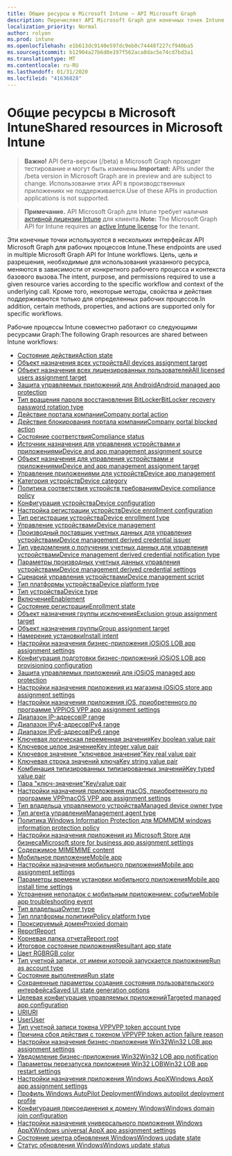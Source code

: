 ```yaml
---
title: Общие ресурсы в Microsoft Intune — API Microsoft Graph
description: Перечисляет API Microsoft Graph для конечных точек Intune (REST), поддерживающих несколько рабочих процессов для организации клиента.
localization_priority: Normal
author: rolyon
ms.prod: intune
ms.openlocfilehash: e1b613dc9140e597dc9eb0c74448f227cf940ba5
ms.sourcegitcommit: b12904a27b6d0e197f562aca0dac5e74cd7bd3a1
ms.translationtype: MT
ms.contentlocale: ru-RU
ms.lasthandoff: 01/31/2020
ms.locfileid: "41636828"
---
```

# <a name="shared-resources-in-microsoft-intune"></a><span data-ttu-id="d2d87-103">Общие ресурсы в Microsoft Intune</span><span class="sxs-lookup"><span data-stu-id="d2d87-103">Shared resources in Microsoft Intune</span></span>

> <span data-ttu-id="d2d87-104">**Важно!** API бета-версии (/beta) в Microsoft Graph проходят тестирование и могут быть изменены.</span><span class="sxs-lookup"><span data-stu-id="d2d87-104">**Important:** APIs under the /beta version in Microsoft Graph are in preview and are subject to change.</span></span> <span data-ttu-id="d2d87-105">Использование этих API в производственных приложениях не поддерживается.</span><span class="sxs-lookup"><span data-stu-id="d2d87-105">Use of these APIs in production applications is not supported.</span></span>

> <span data-ttu-id="d2d87-106">**Примечание.** API Microsoft Graph для Intune требует наличия [активной лицензии Intune](https://go.microsoft.com/fwlink/?linkid=839381) для клиента.</span><span class="sxs-lookup"><span data-stu-id="d2d87-106">**Note:** The Microsoft Graph API for Intune requires an [active Intune license](https://go.microsoft.com/fwlink/?linkid=839381) for the tenant.</span></span>

<span data-ttu-id="d2d87-107">Эти конечные точки используются в нескольких интерфейсах API Microsoft Graph для рабочих процессов Intune.</span><span class="sxs-lookup"><span data-stu-id="d2d87-107">These endpoints are used in multiple Microsoft Graph API for Intune workflows.</span></span>  <span data-ttu-id="d2d87-108">Цель, цель и разрешения, необходимые для использования указанного ресурса, меняются в зависимости от конкретного рабочего процесса и контекста базового вызова.</span><span class="sxs-lookup"><span data-stu-id="d2d87-108">The intent, purpose, and permissions required to use a given resource varies according to the specific workflow and context of the underlying call.</span></span>  <span data-ttu-id="d2d87-109">Кроме того, некоторые методы, свойства и действия поддерживаются только для определенных рабочих процессов.</span><span class="sxs-lookup"><span data-stu-id="d2d87-109">In addition, certain methods, properties, and actions are supported only for specific workflows.</span></span>

<span data-ttu-id="d2d87-110">Рабочие процессы Intune совместно работают со следующими ресурсами Graph:</span><span class="sxs-lookup"><span data-stu-id="d2d87-110">The following Graph resources are shared between Intune workflows:</span></span>

- [<span data-ttu-id="d2d87-111">Состояние действия</span><span class="sxs-lookup"><span data-stu-id="d2d87-111">Action state</span></span>](intune-shared-actionstate.md)
- [<span data-ttu-id="d2d87-112">Объект назначения всех устройств</span><span class="sxs-lookup"><span data-stu-id="d2d87-112">All devices assignment target</span></span>](intune-shared-alldevicesassignmenttarget.md)
- [<span data-ttu-id="d2d87-113">Объект назначения всех лицензированных пользователей</span><span class="sxs-lookup"><span data-stu-id="d2d87-113">All licensed users assignment target</span></span>](intune-shared-alllicensedusersassignmenttarget.md)
- [<span data-ttu-id="d2d87-114">Защита управляемых приложений для Android</span><span class="sxs-lookup"><span data-stu-id="d2d87-114">Android managed app protection</span></span>](intune-shared-androidmanagedappprotection.md)
- [<span data-ttu-id="d2d87-115">Тип вращения пароля восстановления BitLocker</span><span class="sxs-lookup"><span data-stu-id="d2d87-115">BitLocker recovery password rotation type</span></span>](intune-shared-bitlockerrecoverypasswordrotationtype.md)
- [<span data-ttu-id="d2d87-116">Действие портала компании</span><span class="sxs-lookup"><span data-stu-id="d2d87-116">Company portal action</span></span>](intune-shared-companyportalaction.md)
- [<span data-ttu-id="d2d87-117">Действие блокирования портала компании</span><span class="sxs-lookup"><span data-stu-id="d2d87-117">Company portal blocked action</span></span>](intune-shared-companyportalblockedaction.md)
- [<span data-ttu-id="d2d87-118">Состояние соответствия</span><span class="sxs-lookup"><span data-stu-id="d2d87-118">Compliance status</span></span>](intune-shared-compliancestatus.md)
- [<span data-ttu-id="d2d87-119">Источник назначения для управления устройствами и приложениями</span><span class="sxs-lookup"><span data-stu-id="d2d87-119">Device and app management assignment source</span></span>](intune-shared-deviceandappmanagementassignmentsource.md)
- [<span data-ttu-id="d2d87-120">Объект назначения для управления устройствами и приложениями</span><span class="sxs-lookup"><span data-stu-id="d2d87-120">Device and app management assignment target</span></span>](intune-shared-deviceandappmanagementassignmenttarget.md)
- [<span data-ttu-id="d2d87-121">Управление приложениями для устройств</span><span class="sxs-lookup"><span data-stu-id="d2d87-121">Device app management</span></span>](intune-shared-deviceappmanagement.md)
- [<span data-ttu-id="d2d87-122">Категория устройств</span><span class="sxs-lookup"><span data-stu-id="d2d87-122">Device category</span></span>](intune-shared-devicecategory.md)
- [<span data-ttu-id="d2d87-123">Политика соответствия устройств требованиям</span><span class="sxs-lookup"><span data-stu-id="d2d87-123">Device compliance policy</span></span>](intune-shared-devicecompliancepolicy.md)
- [<span data-ttu-id="d2d87-124">Конфигурация устройства</span><span class="sxs-lookup"><span data-stu-id="d2d87-124">Device configuration</span></span>](intune-shared-deviceconfiguration.md)
- [<span data-ttu-id="d2d87-125">Настройка регистрации устройств</span><span class="sxs-lookup"><span data-stu-id="d2d87-125">Device enrollment configuration</span></span>](intune-shared-deviceenrollmentconfiguration.md)
- [<span data-ttu-id="d2d87-126">Тип регистрации устройства</span><span class="sxs-lookup"><span data-stu-id="d2d87-126">Device enrollment type</span></span>](intune-shared-deviceenrollmenttype.md)
- [<span data-ttu-id="d2d87-127">Управление устройствами</span><span class="sxs-lookup"><span data-stu-id="d2d87-127">Device management</span></span>](intune-shared-devicemanagement.md)
- [<span data-ttu-id="d2d87-128">Производный поставщик учетных данных для управления устройствами</span><span class="sxs-lookup"><span data-stu-id="d2d87-128">Device management derived credential issuer</span></span>](intune-shared-devicemanagementderivedcredentialissuer.md)
- [<span data-ttu-id="d2d87-129">Тип уведомления о получении учетных данных для управления устройствами</span><span class="sxs-lookup"><span data-stu-id="d2d87-129">Device management derived credential notification type</span></span>](intune-shared-devicemanagementderivedcredentialnotificationtype.md)
- [<span data-ttu-id="d2d87-130">Параметры производных учетных данных управления устройствами</span><span class="sxs-lookup"><span data-stu-id="d2d87-130">Device management derived credential settings</span></span>](intune-shared-devicemanagementderivedcredentialsettings.md)
- [<span data-ttu-id="d2d87-131">Сценарий управления устройствами</span><span class="sxs-lookup"><span data-stu-id="d2d87-131">Device management script</span></span>](intune-shared-devicemanagementscript.md)
- [<span data-ttu-id="d2d87-132">Тип платформы устройства</span><span class="sxs-lookup"><span data-stu-id="d2d87-132">Device platform type</span></span>](intune-shared-deviceplatformtype.md)
- [<span data-ttu-id="d2d87-133">Тип устройства</span><span class="sxs-lookup"><span data-stu-id="d2d87-133">Device type</span></span>](intune-shared-devicetype.md)
- [<span data-ttu-id="d2d87-134">Включение</span><span class="sxs-lookup"><span data-stu-id="d2d87-134">Enablement</span></span>](intune-shared-enablement.md)
- [<span data-ttu-id="d2d87-135">Состояние регистрации</span><span class="sxs-lookup"><span data-stu-id="d2d87-135">Enrollment state</span></span>](intune-shared-enrollmentstate.md)
- [<span data-ttu-id="d2d87-136">Объект назначения группы исключения</span><span class="sxs-lookup"><span data-stu-id="d2d87-136">Exclusion group assignment target</span></span>](intune-shared-exclusiongroupassignmenttarget.md)
- [<span data-ttu-id="d2d87-137">Объект назначения группы</span><span class="sxs-lookup"><span data-stu-id="d2d87-137">Group assignment target</span></span>](intune-shared-groupassignmenttarget.md)
- [<span data-ttu-id="d2d87-138">Намерение установки</span><span class="sxs-lookup"><span data-stu-id="d2d87-138">Install intent</span></span>](intune-shared-installintent.md)
- [<span data-ttu-id="d2d87-139">Настройки назначения бизнес-приложения iOS</span><span class="sxs-lookup"><span data-stu-id="d2d87-139">iOS LOB app assignment settings</span></span>](intune-shared-ioslobappassignmentsettings.md)
- [<span data-ttu-id="d2d87-140">Конфигурация подготовки бизнес-приложений iOS</span><span class="sxs-lookup"><span data-stu-id="d2d87-140">iOS LOB app provisioning configuration</span></span>](intune-shared-ioslobappprovisioningconfiguration.md)
- [<span data-ttu-id="d2d87-141">Защита управляемых приложений для iOS</span><span class="sxs-lookup"><span data-stu-id="d2d87-141">iOS managed app protection</span></span>](intune-shared-iosmanagedappprotection.md)
- [<span data-ttu-id="d2d87-142">Настройки назначения приложения из магазина iOS</span><span class="sxs-lookup"><span data-stu-id="d2d87-142">iOS store app assignment settings</span></span>](intune-shared-iosstoreappassignmentsettings.md)
- [<span data-ttu-id="d2d87-143">Настройки назначения приложения iOS, приобретенного по программе VPP</span><span class="sxs-lookup"><span data-stu-id="d2d87-143">iOS VPP app assignment settings</span></span>](intune-shared-iosvppappassignmentsettings.md)
- [<span data-ttu-id="d2d87-144">Диапазон IP-адресов</span><span class="sxs-lookup"><span data-stu-id="d2d87-144">IP range</span></span>](intune-shared-iprange.md)
- [<span data-ttu-id="d2d87-145">Диапазон IPv4-адресов</span><span class="sxs-lookup"><span data-stu-id="d2d87-145">IPv4 range</span></span>](intune-shared-ipv4range.md)
- [<span data-ttu-id="d2d87-146">Диапазон IPv6-адресов</span><span class="sxs-lookup"><span data-stu-id="d2d87-146">IPv6 range</span></span>](intune-shared-ipv6range.md)
- [<span data-ttu-id="d2d87-147">Ключевая логическая переменная значения</span><span class="sxs-lookup"><span data-stu-id="d2d87-147">Key boolean value pair</span></span>](intune-shared-keybooleanvaluepair.md)
- [<span data-ttu-id="d2d87-148">Ключевое целое значение</span><span class="sxs-lookup"><span data-stu-id="d2d87-148">Key integer value pair</span></span>](intune-shared-keyintegervaluepair.md)
- [<span data-ttu-id="d2d87-149">Ключевое значение "ключевое значение"</span><span class="sxs-lookup"><span data-stu-id="d2d87-149">Key real value pair</span></span>](intune-shared-keyrealvaluepair.md)
- [<span data-ttu-id="d2d87-150">Ключевая строка значений ключа</span><span class="sxs-lookup"><span data-stu-id="d2d87-150">Key string value pair</span></span>](intune-shared-keystringvaluepair.md)
- [<span data-ttu-id="d2d87-151">Комбинация типизированных типизированных значений</span><span class="sxs-lookup"><span data-stu-id="d2d87-151">Key typed value pair</span></span>](intune-shared-keytypedvaluepair.md)
- [<span data-ttu-id="d2d87-152">Пара "ключ-значение"</span><span class="sxs-lookup"><span data-stu-id="d2d87-152">Key/value pair</span></span>](intune-shared-keyvaluepair.md)
- [<span data-ttu-id="d2d87-153">Настройки назначения приложения macOS, приобретенного по программе VPP</span><span class="sxs-lookup"><span data-stu-id="d2d87-153">macOS VPP app assignment settings</span></span>](intune-shared-macosvppappassignmentsettings.md)
- [<span data-ttu-id="d2d87-154">Тип владельца управляемого устройства</span><span class="sxs-lookup"><span data-stu-id="d2d87-154">Managed device owner type</span></span>](intune-shared-manageddeviceownertype.md)
- [<span data-ttu-id="d2d87-155">Тип агента управления</span><span class="sxs-lookup"><span data-stu-id="d2d87-155">Management agent type</span></span>](intune-shared-managementagenttype.md)
- [<span data-ttu-id="d2d87-156">Политика Windows Information Protection для MDM</span><span class="sxs-lookup"><span data-stu-id="d2d87-156">MDM windows information protection policy</span></span>](intune-shared-mdmwindowsinformationprotectionpolicy.md)
- [<span data-ttu-id="d2d87-157">Настройки назначения приложения из Microsoft Store для бизнеса</span><span class="sxs-lookup"><span data-stu-id="d2d87-157">Microsoft store for business app assignment settings</span></span>](intune-shared-microsoftstoreforbusinessappassignmentsettings.md)
- [<span data-ttu-id="d2d87-158">Содержимое MIME</span><span class="sxs-lookup"><span data-stu-id="d2d87-158">MIME content</span></span>](intune-shared-mimecontent.md)
- [<span data-ttu-id="d2d87-159">Мобильное приложение</span><span class="sxs-lookup"><span data-stu-id="d2d87-159">Mobile app</span></span>](intune-shared-mobileapp.md)
- [<span data-ttu-id="d2d87-160">Настройки назначения мобильного приложения</span><span class="sxs-lookup"><span data-stu-id="d2d87-160">Mobile app assignment settings</span></span>](intune-shared-mobileappassignmentsettings.md)
- [<span data-ttu-id="d2d87-161">Параметры времени установки мобильного приложения</span><span class="sxs-lookup"><span data-stu-id="d2d87-161">Mobile app install time settings</span></span>](intune-shared-mobileappinstalltimesettings.md)
- [<span data-ttu-id="d2d87-162">Устранение неполадок с мобильным приложением: событие</span><span class="sxs-lookup"><span data-stu-id="d2d87-162">Mobile app troubleshooting event</span></span>](intune-shared-mobileapptroubleshootingevent.md)
- [<span data-ttu-id="d2d87-163">Тип владельца</span><span class="sxs-lookup"><span data-stu-id="d2d87-163">Owner type</span></span>](intune-shared-ownertype.md)
- [<span data-ttu-id="d2d87-164">Тип платформы политики</span><span class="sxs-lookup"><span data-stu-id="d2d87-164">Policy platform type</span></span>](intune-shared-policyplatformtype.md)
- [<span data-ttu-id="d2d87-165">Проксируемый домен</span><span class="sxs-lookup"><span data-stu-id="d2d87-165">Proxied domain</span></span>](intune-shared-proxieddomain.md)
- [<span data-ttu-id="d2d87-166">Report</span><span class="sxs-lookup"><span data-stu-id="d2d87-166">Report</span></span>](intune-shared-report.md)
- [<span data-ttu-id="d2d87-167">Корневая папка отчета</span><span class="sxs-lookup"><span data-stu-id="d2d87-167">Report root</span></span>](intune-shared-reportroot.md)
- [<span data-ttu-id="d2d87-168">Итоговое состояние приложения</span><span class="sxs-lookup"><span data-stu-id="d2d87-168">Resultant app state</span></span>](intune-shared-resultantappstate.md)
- [<span data-ttu-id="d2d87-169">Цвет RGB</span><span class="sxs-lookup"><span data-stu-id="d2d87-169">RGB color</span></span>](intune-shared-rgbcolor.md)
- [<span data-ttu-id="d2d87-170">Тип учетной записи, от имени которой запускается приложение</span><span class="sxs-lookup"><span data-stu-id="d2d87-170">Run as account type</span></span>](intune-shared-runasaccounttype.md)
- [<span data-ttu-id="d2d87-171">Состояние выполнения</span><span class="sxs-lookup"><span data-stu-id="d2d87-171">Run state</span></span>](intune-shared-runstate.md)
- [<span data-ttu-id="d2d87-172">Сохраненные параметры создания состояния пользовательского интерфейса</span><span class="sxs-lookup"><span data-stu-id="d2d87-172">Saved UI state generation options</span></span>](intune-shared-saveduistategenerationoptions.md)
- [<span data-ttu-id="d2d87-173">Целевая конфигурация управляемых приложений</span><span class="sxs-lookup"><span data-stu-id="d2d87-173">Targeted managed app configuration</span></span>](intune-shared-targetedmanagedappconfiguration.md)
- [<span data-ttu-id="d2d87-174">URI</span><span class="sxs-lookup"><span data-stu-id="d2d87-174">URI</span></span>](intune-shared-uri.md)
- [<span data-ttu-id="d2d87-175">User</span><span class="sxs-lookup"><span data-stu-id="d2d87-175">User</span></span>](intune-shared-user.md)
- [<span data-ttu-id="d2d87-176">Тип учетной записи токена VPP</span><span class="sxs-lookup"><span data-stu-id="d2d87-176">VPP token account type</span></span>](intune-shared-vpptokenaccounttype.md)
- [<span data-ttu-id="d2d87-177">Причина сбоя действия с токеном VPP</span><span class="sxs-lookup"><span data-stu-id="d2d87-177">VPP token action failure reason</span></span>](intune-shared-vpptokenactionfailurereason.md)
- [<span data-ttu-id="d2d87-178">Настройки назначения бизнес-приложения Win32</span><span class="sxs-lookup"><span data-stu-id="d2d87-178">Win32 LOB app assignment settings</span></span>](intune-shared-win32lobappassignmentsettings.md)
- [<span data-ttu-id="d2d87-179">Уведомление бизнес-приложения Win32</span><span class="sxs-lookup"><span data-stu-id="d2d87-179">Win32 LOB app notification</span></span>](intune-shared-win32lobappnotification.md)
- [<span data-ttu-id="d2d87-180">Параметры перезапуска приложения Win32 LOB</span><span class="sxs-lookup"><span data-stu-id="d2d87-180">Win32 LOB app restart settings</span></span>](intune-shared-win32lobapprestartsettings.md)
- [<span data-ttu-id="d2d87-181">Настройки назначения приложения Windows AppX</span><span class="sxs-lookup"><span data-stu-id="d2d87-181">Windows AppX app assignment settings</span></span>](intune-shared-windowsappxappassignmentsettings.md)
- [<span data-ttu-id="d2d87-182">Профиль Windows AutoPilot Deployment</span><span class="sxs-lookup"><span data-stu-id="d2d87-182">Windows autopilot deployment profile</span></span>](intune-shared-windowsautopilotdeploymentprofile.md)
- [<span data-ttu-id="d2d87-183">Конфигурация присоединения к домену Windows</span><span class="sxs-lookup"><span data-stu-id="d2d87-183">Windows domain join configuration</span></span>](intune-shared-windowsdomainjoinconfiguration.md)
- [<span data-ttu-id="d2d87-184">Настройки назначения универсального приложения Windows AppX</span><span class="sxs-lookup"><span data-stu-id="d2d87-184">Windows universal AppX app assignment settings</span></span>](intune-shared-windowsuniversalappxappassignmentsettings.md)
- [<span data-ttu-id="d2d87-185">Состояние центра обновления Windows</span><span class="sxs-lookup"><span data-stu-id="d2d87-185">Windows update state</span></span>](intune-shared-windowsupdatestate.md)
- [<span data-ttu-id="d2d87-186">Статус обновления Windows</span><span class="sxs-lookup"><span data-stu-id="d2d87-186">Windows update status</span></span>](intune-shared-windowsupdatestatus.md)

